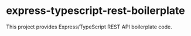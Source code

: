 # express-typescript-rest-boilerplate
This project provides Express/TypeScript REST API boilerplate code.
